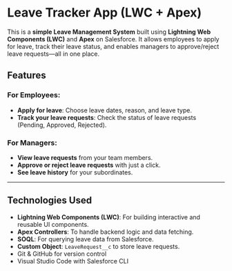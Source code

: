 #  Leave Tracker App (LWC + Apex)

This is a **simple Leave Management System** built using **Lightning Web Components (LWC)** and **Apex** on Salesforce. It allows employees to apply for leave, track their leave status, and enables managers to approve/reject leave requests—all in one place.

## Features

### For Employees:
- **Apply for leave**: Choose leave dates, reason, and leave type.
- **Track your leave requests**: Check the status of leave requests (Pending, Approved, Rejected).

### For Managers:
- **View leave requests** from your team members.
- **Approve or reject leave requests** with just a click.
- **See leave history** for your subordinates.

---

##  Technologies Used

- **Lightning Web Components (LWC)**: For building interactive and reusable UI components.
- **Apex Controllers**: To handle backend logic and data fetching.
- **SOQL**: For querying leave data from Salesforce.
- **Custom Object**: `LeaveRequest__c` to store leave requests.
- Git & GitHub  for version control
- Visual Studio Code with Salesforce CLI




